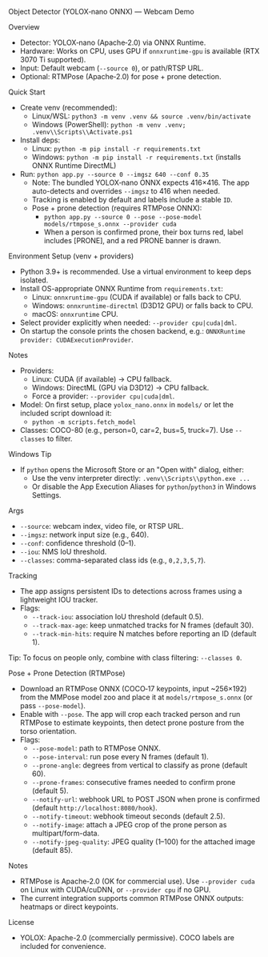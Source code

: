 Object Detector (YOLOX‑nano ONNX) — Webcam Demo

Overview
- Detector: YOLOX‑nano (Apache‑2.0) via ONNX Runtime.
- Hardware: Works on CPU, uses GPU if `onnxruntime-gpu` is available (RTX 3070 Ti supported).
- Input: Default webcam (`--source 0`), or path/RTSP URL.
 - Optional: RTMPose (Apache‑2.0) for pose + prone detection.

Quick Start
- Create venv (recommended):
  - Linux/WSL: `python3 -m venv .venv && source .venv/bin/activate`
  - Windows (PowerShell): `python -m venv .venv; .venv\\Scripts\\Activate.ps1`
- Install deps:
  - Linux: `python -m pip install -r requirements.txt`
  - Windows: `python -m pip install -r requirements.txt` (installs ONNX Runtime DirectML)
- Run: `python app.py --source 0 --imgsz 640 --conf 0.35`
  - Note: The bundled YOLOX‑nano ONNX expects 416×416. The app auto-detects
    and overrides `--imgsz` to 416 when needed.
  - Tracking is enabled by default and labels include a stable `ID`.
  - Pose + prone detection (requires RTMPose ONNX):
    - `python app.py --source 0 --pose --pose-model models/rtmpose_s.onnx --provider cuda`
    - When a person is confirmed prone, their box turns red, label includes [PRONE], and a red PRONE banner is drawn.

Environment Setup (venv + providers)
- Python 3.9+ is recommended. Use a virtual environment to keep deps isolated.
- Install OS-appropriate ONNX Runtime from `requirements.txt`:
  - Linux: `onnxruntime-gpu` (CUDA if available) or falls back to CPU.
  - Windows: `onnxruntime-directml` (D3D12 GPU) or falls back to CPU.
  - macOS: `onnxruntime` CPU.
- Select provider explicitly when needed: `--provider cpu|cuda|dml`.
- On startup the console prints the chosen backend, e.g.: `ONNXRuntime provider: CUDAExecutionProvider`.

Notes
- Providers:
  - Linux: CUDA (if available) → CPU fallback.
  - Windows: DirectML (GPU via D3D12) → CPU fallback.
  - Force a provider: `--provider cpu|cuda|dml`.
- Model: On first setup, place `yolox_nano.onnx` in `models/` or let the included script download it:
  - `python -m scripts.fetch_model`
- Classes: COCO-80 (e.g., person=0, car=2, bus=5, truck=7). Use `--classes` to filter.

Windows Tip
- If `python` opens the Microsoft Store or an "Open with" dialog, either:
  - Use the venv interpreter directly: `.venv\\Scripts\\python.exe ...`
  - Or disable the App Execution Aliases for `python`/`python3` in Windows Settings.

Args
- `--source`: webcam index, video file, or RTSP URL.
- `--imgsz`: network input size (e.g., 640).
- `--conf`: confidence threshold (0–1).
- `--iou`: NMS IoU threshold.
- `--classes`: comma-separated class ids (e.g., `0,2,3,5,7`).
  
Tracking
- The app assigns persistent IDs to detections across frames using a lightweight IOU tracker.
- Flags:
  - `--track-iou`: association IoU threshold (default 0.5).
  - `--track-max-age`: keep unmatched tracks for N frames (default 30).
  - `--track-min-hits`: require N matches before reporting an ID (default 1).
  
Tip: To focus on people only, combine with class filtering: `--classes 0`.

Pose + Prone Detection (RTMPose)
- Download an RTMPose ONNX (COCO‑17 keypoints, input ~256×192) from the MMPose model zoo and place it at `models/rtmpose_s.onnx` (or pass `--pose-model`).
- Enable with `--pose`. The app will crop each tracked person and run RTMPose to estimate keypoints, then detect prone posture from the torso orientation.
- Flags:
  - `--pose-model`: path to RTMPose ONNX.
  - `--pose-interval`: run pose every N frames (default 1).
  - `--prone-angle`: degrees from vertical to classify as prone (default 60).
  - `--prone-frames`: consecutive frames needed to confirm prone (default 5).
  - `--notify-url`: webhook URL to POST JSON when prone is confirmed (default `http://localhost:8080/hook`).
  - `--notify-timeout`: webhook timeout seconds (default 2.5).
  - `--notify-image`: attach a JPEG crop of the prone person as multipart/form-data.
  - `--notify-jpeg-quality`: JPEG quality (1–100) for the attached image (default 85).
  
Notes
- RTMPose is Apache‑2.0 (OK for commercial use). Use `--provider cuda` on Linux with CUDA/cuDNN, or `--provider cpu` if no GPU.
- The current integration supports common RTMPose ONNX outputs: heatmaps or direct keypoints.

License
- YOLOX: Apache-2.0 (commercially permissive). COCO labels are included for convenience.
